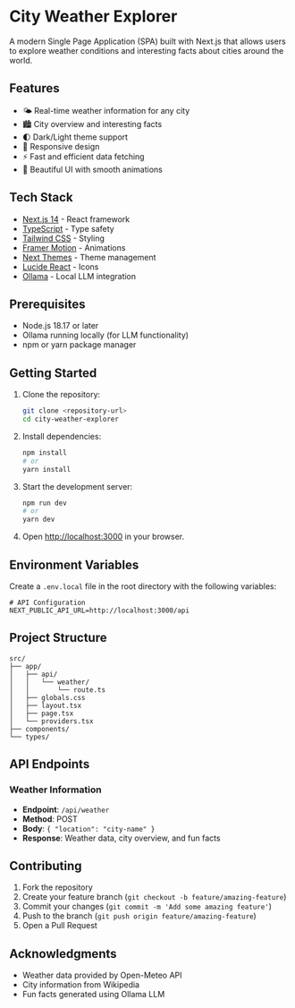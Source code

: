 # City Weather Explorer

A modern Single Page Application (SPA) built with Next.js that allows users to explore weather conditions and interesting facts about cities around the world.

## Features

- 🌤️ Real-time weather information for any city
- 🏙️ City overview and interesting facts
- 🌓 Dark/Light theme support
- 📱 Responsive design
- ⚡ Fast and efficient data fetching
- 🎨 Beautiful UI with smooth animations

## Tech Stack

- [Next.js 14](https://nextjs.org/) - React framework
- [TypeScript](https://www.typescriptlang.org/) - Type safety
- [Tailwind CSS](https://tailwindcss.com/) - Styling
- [Framer Motion](https://www.framer.com/motion/) - Animations
- [Next Themes](https://github.com/pacocoursey/next-themes) - Theme management
- [Lucide React](https://lucide.dev/) - Icons
- [Ollama](https://ollama.ai/) - Local LLM integration

## Prerequisites

- Node.js 18.17 or later
- Ollama running locally (for LLM functionality)
- npm or yarn package manager

## Getting Started

1. Clone the repository:

   ```bash
   git clone <repository-url>
   cd city-weather-explorer
   ```

2. Install dependencies:

   ```bash
   npm install
   # or
   yarn install
   ```

3. Start the development server:

   ```bash
   npm run dev
   # or
   yarn dev
   ```

4. Open [http://localhost:3000](http://localhost:3000) in your browser.

## Environment Variables

Create a `.env.local` file in the root directory with the following variables:

```env
# API Configuration
NEXT_PUBLIC_API_URL=http://localhost:3000/api
```

## Project Structure

```plaintext
src/
├── app/
│   ├── api/
│   │   └── weather/
│   │       └── route.ts
│   ├── globals.css
│   ├── layout.tsx
│   ├── page.tsx
│   └── providers.tsx
├── components/
└── types/
```

## API Endpoints

### Weather Information

- **Endpoint**: `/api/weather`
- **Method**: POST
- **Body**: `{ "location": "city-name" }`
- **Response**: Weather data, city overview, and fun facts

## Contributing

1. Fork the repository
2. Create your feature branch (`git checkout -b feature/amazing-feature`)
3. Commit your changes (`git commit -m 'Add some amazing feature'`)
4. Push to the branch (`git push origin feature/amazing-feature`)
5. Open a Pull Request

## Acknowledgments

- Weather data provided by Open-Meteo API
- City information from Wikipedia
- Fun facts generated using Ollama LLM
